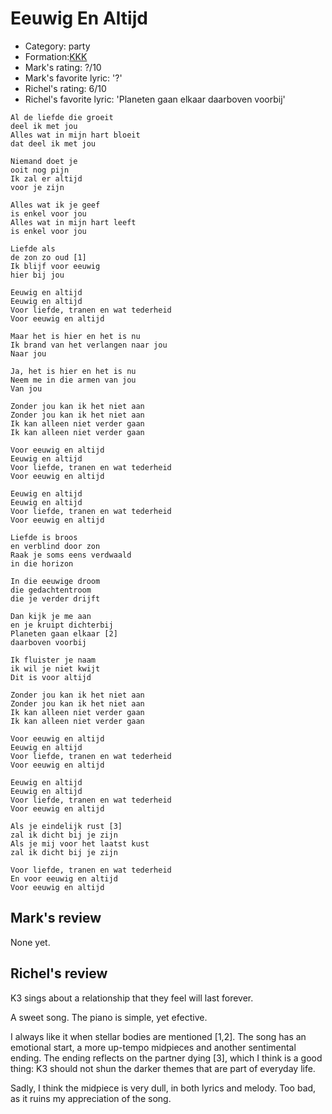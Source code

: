 # Eeuwig En Altijd

 * Category: party
 * Formation:[KKK](Kkk.md)
 * Mark's rating: ?/10
 * Mark's  favorite lyric: '?'
 * Richel's rating: 6/10
 * Richel's favorite lyric: 'Planeten gaan elkaar daarboven voorbij'

```
Al de liefde die groeit
deel ik met jou
Alles wat in mijn hart bloeit 
dat deel ik met jou

Niemand doet je 
ooit nog pijn
Ik zal er altijd 
voor je zijn

Alles wat ik je geef 
is enkel voor jou
Alles wat in mijn hart leeft 
is enkel voor jou

Liefde als 
de zon zo oud [1]
Ik blijf voor eeuwig 
hier bij jou

Eeuwig en altijd
Eeuwig en altijd
Voor liefde, tranen en wat tederheid
Voor eeuwig en altijd

Maar het is hier en het is nu
Ik brand van het verlangen naar jou
Naar jou

Ja, het is hier en het is nu
Neem me in die armen van jou
Van jou

Zonder jou kan ik het niet aan
Zonder jou kan ik het niet aan
Ik kan alleen niet verder gaan
Ik kan alleen niet verder gaan

Voor eeuwig en altijd
Eeuwig en altijd
Voor liefde, tranen en wat tederheid
Voor eeuwig en altijd

Eeuwig en altijd
Eeuwig en altijd
Voor liefde, tranen en wat tederheid
Voor eeuwig en altijd

Liefde is broos
en verblind door zon
Raak je soms eens verdwaald
in die horizon

In die eeuwige droom
die gedachtentroom
die je verder drijft

Dan kijk je me aan
en je kruipt dichterbij
Planeten gaan elkaar [2]
daarboven voorbij

Ik fluister je naam
ik wil je niet kwijt
Dit is voor altijd

Zonder jou kan ik het niet aan
Zonder jou kan ik het niet aan
Ik kan alleen niet verder gaan
Ik kan alleen niet verder gaan

Voor eeuwig en altijd
Eeuwig en altijd
Voor liefde, tranen en wat tederheid
Voor eeuwig en altijd

Eeuwig en altijd
Eeuwig en altijd
Voor liefde, tranen en wat tederheid
Voor eeuwig en altijd

Als je eindelijk rust [3]
zal ik dicht bij je zijn
Als je mij voor het laatst kust
zal ik dicht bij je zijn

Voor liefde, tranen en wat tederheid
En voor eeuwig en altijd
Voor eeuwig en altijd
```

## Mark's review

None yet.

## Richel's review

K3 sings about a relationship that they feel will last forever.

A sweet song. The piano is simple, yet efective. 

I always like it when stellar bodies are mentioned [1,2].
The song has an emotional start, a more up-tempo midpieces and another sentimental ending.
The ending reflects on the partner dying [3], which I think is a good thing: K3 should
not shun the darker themes that are part of everyday life.

Sadly, I think the midpiece is very dull, in both lyrics and melody. Too bad, as it ruins my
appreciation of the song.